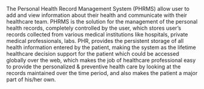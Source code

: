 The Personal Health Record Management System (PHRMS) allow user to add and view information about their health and communicate with their healthcare team. PHRMS is the solution for the management of the personal health records, completely controlled by the user, which stores user’s records collected from various medical institutions like hospitals, private medical professionals, labs. PHR, provides the persistent storage of all health information entered by the patient, making the system as the lifetime healthcare decision support for the patient which could be accessed globally over the web, which makes the job of healthcare professional easy to provide the personalized & preventive health care by looking at the records maintained over the time period, and also makes the patient a major part of his/her own.
